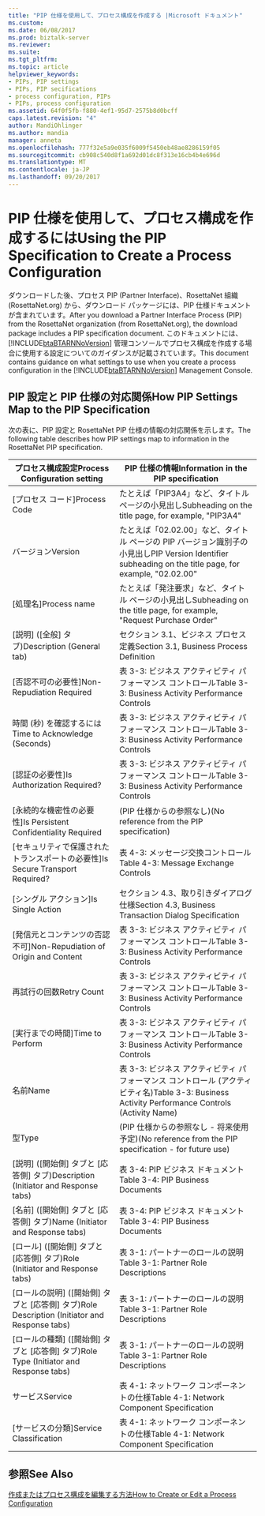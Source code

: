 ```yaml
---
title: "PIP 仕様を使用して、プロセス構成を作成する |Microsoft ドキュメント"
ms.custom: 
ms.date: 06/08/2017
ms.prod: biztalk-server
ms.reviewer: 
ms.suite: 
ms.tgt_pltfrm: 
ms.topic: article
helpviewer_keywords:
- PIPs, PIP settings
- PIPs, PIP secifications
- process configuration, PIPs
- PIPs, process configuration
ms.assetid: 64f0f5fb-f880-4ef1-95d7-2575b8d0bcff
caps.latest.revision: "4"
author: MandiOhlinger
ms.author: mandia
manager: anneta
ms.openlocfilehash: 777f32e5a9e035f6009f5450eb48ae8286159f05
ms.sourcegitcommit: cb908c540d8f1a692d01dc8f313e16cb4b4e696d
ms.translationtype: MT
ms.contentlocale: ja-JP
ms.lasthandoff: 09/20/2017
---
```

# <a name="using-the-pip-specification-to-create-a-process-configuration"></a><span data-ttu-id="21ce9-102">PIP 仕様を使用して、プロセス構成を作成するには</span><span class="sxs-lookup"><span data-stu-id="21ce9-102">Using the PIP Specification to Create a Process Configuration</span></span>
<span data-ttu-id="21ce9-103">ダウンロードした後、プロセス PIP (Partner Interface)、RosettaNet 組織 (RosettaNet.org) から、ダウンロード パッケージには、PIP 仕様ドキュメントが含まれています。</span><span class="sxs-lookup"><span data-stu-id="21ce9-103">After you download a Partner Interface Process (PIP) from the RosettaNet organization (from RosettaNet.org), the download package includes a PIP specification document.</span></span> <span data-ttu-id="21ce9-104">このドキュメントには、[!INCLUDE[btaBTARNNoVersion](../../includes/btabtarnnoversion-md.md)] 管理コンソールでプロセス構成を作成する場合に使用する設定についてのガイダンスが記載されています。</span><span class="sxs-lookup"><span data-stu-id="21ce9-104">This document contains guidance on what settings to use when you create a process configuration in the [!INCLUDE[btaBTARNNoVersion](../../includes/btabtarnnoversion-md.md)] Management Console.</span></span>  
  
## <a name="how-pip-settings-map-to-the-pip-specification"></a><span data-ttu-id="21ce9-105">PIP 設定と PIP 仕様の対応関係</span><span class="sxs-lookup"><span data-stu-id="21ce9-105">How PIP Settings Map to the PIP Specification</span></span>  
 <span data-ttu-id="21ce9-106">次の表に、PIP 設定と RosettaNet PIP 仕様の情報の対応関係を示します。</span><span class="sxs-lookup"><span data-stu-id="21ce9-106">The following table describes how PIP settings map to information in the RosettaNet PIP specification.</span></span>  
  
|<span data-ttu-id="21ce9-107">プロセス構成設定</span><span class="sxs-lookup"><span data-stu-id="21ce9-107">Process Configuration setting</span></span>|<span data-ttu-id="21ce9-108">PIP 仕様の情報</span><span class="sxs-lookup"><span data-stu-id="21ce9-108">Information in the PIP specification</span></span>|  
|-----------------------------------|------------------------------------------|  
|<span data-ttu-id="21ce9-109">[プロセス コード]</span><span class="sxs-lookup"><span data-stu-id="21ce9-109">Process Code</span></span>|<span data-ttu-id="21ce9-110">たとえば「PIP3A4」など、タイトル ページの小見出し</span><span class="sxs-lookup"><span data-stu-id="21ce9-110">Subheading on the title page, for example, "PIP3A4"</span></span>|  
|<span data-ttu-id="21ce9-111">バージョン</span><span class="sxs-lookup"><span data-stu-id="21ce9-111">Version</span></span>|<span data-ttu-id="21ce9-112">たとえば「02.02.00」など、タイトル ページの PIP バージョン識別子の小見出し</span><span class="sxs-lookup"><span data-stu-id="21ce9-112">PIP Version Identifier subheading on the title page, for example, "02.02.00"</span></span>|  
|<span data-ttu-id="21ce9-113">[処理名]</span><span class="sxs-lookup"><span data-stu-id="21ce9-113">Process name</span></span>|<span data-ttu-id="21ce9-114">たとえば「発注要求」など、タイトル ページの小見出し</span><span class="sxs-lookup"><span data-stu-id="21ce9-114">Subheading on the title page, for example, "Request Purchase Order"</span></span>|  
|<span data-ttu-id="21ce9-115">[説明] ([全般] タブ)</span><span class="sxs-lookup"><span data-stu-id="21ce9-115">Description (General tab)</span></span>|<span data-ttu-id="21ce9-116">セクション 3.1、ビジネス プロセス定義</span><span class="sxs-lookup"><span data-stu-id="21ce9-116">Section 3.1, Business Process Definition</span></span>|  
|<span data-ttu-id="21ce9-117">[否認不可の必要性]</span><span class="sxs-lookup"><span data-stu-id="21ce9-117">Non-Repudiation Required</span></span>|<span data-ttu-id="21ce9-118">表 3-3: ビジネス アクティビティ パフォーマンス コントロール</span><span class="sxs-lookup"><span data-stu-id="21ce9-118">Table 3-3: Business Activity Performance Controls</span></span>|  
|<span data-ttu-id="21ce9-119">時間 (秒) を確認するには</span><span class="sxs-lookup"><span data-stu-id="21ce9-119">Time to Acknowledge (Seconds)</span></span>|<span data-ttu-id="21ce9-120">表 3-3: ビジネス アクティビティ パフォーマンス コントロール</span><span class="sxs-lookup"><span data-stu-id="21ce9-120">Table 3-3: Business Activity Performance Controls</span></span>|  
|<span data-ttu-id="21ce9-121">[認証の必要性]</span><span class="sxs-lookup"><span data-stu-id="21ce9-121">Is Authorization Required?</span></span>|<span data-ttu-id="21ce9-122">表 3-3: ビジネス アクティビティ パフォーマンス コントロール</span><span class="sxs-lookup"><span data-stu-id="21ce9-122">Table 3-3: Business Activity Performance Controls</span></span>|  
|<span data-ttu-id="21ce9-123">[永続的な機密性の必要性]</span><span class="sxs-lookup"><span data-stu-id="21ce9-123">Is Persistent Confidentiality Required</span></span>|<span data-ttu-id="21ce9-124">(PIP 仕様からの参照なし)</span><span class="sxs-lookup"><span data-stu-id="21ce9-124">(No reference from the PIP specification)</span></span>|  
|<span data-ttu-id="21ce9-125">[セキュリティで保護されたトランスポートの必要性]</span><span class="sxs-lookup"><span data-stu-id="21ce9-125">Is Secure Transport Required?</span></span>|<span data-ttu-id="21ce9-126">表 4-3: メッセージ交換コントロール</span><span class="sxs-lookup"><span data-stu-id="21ce9-126">Table 4-3: Message Exchange Controls</span></span>|  
|<span data-ttu-id="21ce9-127">[シングル アクション]</span><span class="sxs-lookup"><span data-stu-id="21ce9-127">Is Single Action</span></span>|<span data-ttu-id="21ce9-128">セクション 4.3、取り引きダイアログ仕様</span><span class="sxs-lookup"><span data-stu-id="21ce9-128">Section 4.3, Business Transaction Dialog Specification</span></span>|  
|<span data-ttu-id="21ce9-129">[発信元とコンテンツの否認不可]</span><span class="sxs-lookup"><span data-stu-id="21ce9-129">Non-Repudiation of Origin and Content</span></span>|<span data-ttu-id="21ce9-130">表 3-3: ビジネス アクティビティ パフォーマンス コントロール</span><span class="sxs-lookup"><span data-stu-id="21ce9-130">Table 3-3: Business Activity Performance Controls</span></span>|  
|<span data-ttu-id="21ce9-131">再試行の回数</span><span class="sxs-lookup"><span data-stu-id="21ce9-131">Retry Count</span></span>|<span data-ttu-id="21ce9-132">表 3-3: ビジネス アクティビティ パフォーマンス コントロール</span><span class="sxs-lookup"><span data-stu-id="21ce9-132">Table 3-3: Business Activity Performance Controls</span></span>|  
|<span data-ttu-id="21ce9-133">[実行までの時間]</span><span class="sxs-lookup"><span data-stu-id="21ce9-133">Time to Perform</span></span>|<span data-ttu-id="21ce9-134">表 3-3: ビジネス アクティビティ パフォーマンス コントロール</span><span class="sxs-lookup"><span data-stu-id="21ce9-134">Table 3-3: Business Activity Performance Controls</span></span>|  
|<span data-ttu-id="21ce9-135">名前</span><span class="sxs-lookup"><span data-stu-id="21ce9-135">Name</span></span>|<span data-ttu-id="21ce9-136">表 3-3: ビジネス アクティビティ パフォーマンス コントロール (アクティビティ名)</span><span class="sxs-lookup"><span data-stu-id="21ce9-136">Table 3-3: Business Activity Performance Controls (Activity Name)</span></span>|  
|<span data-ttu-id="21ce9-137">型</span><span class="sxs-lookup"><span data-stu-id="21ce9-137">Type</span></span>|<span data-ttu-id="21ce9-138">(PIP 仕様からの参照なし - 将来使用予定)</span><span class="sxs-lookup"><span data-stu-id="21ce9-138">(No reference from the PIP specification - for future use)</span></span>|  
|<span data-ttu-id="21ce9-139">[説明] ([開始側] タブと [応答側] タブ)</span><span class="sxs-lookup"><span data-stu-id="21ce9-139">Description (Initiator and Response tabs)</span></span>|<span data-ttu-id="21ce9-140">表 3-4: PIP ビジネス ドキュメント</span><span class="sxs-lookup"><span data-stu-id="21ce9-140">Table 3-4: PIP Business Documents</span></span>|  
|<span data-ttu-id="21ce9-141">[名前] ([開始側] タブと [応答側] タブ)</span><span class="sxs-lookup"><span data-stu-id="21ce9-141">Name (Initiator and Response tabs)</span></span>|<span data-ttu-id="21ce9-142">表 3-4: PIP ビジネス ドキュメント</span><span class="sxs-lookup"><span data-stu-id="21ce9-142">Table 3-4: PIP Business Documents</span></span>|  
|<span data-ttu-id="21ce9-143">[ロール] ([開始側] タブと [応答側] タブ)</span><span class="sxs-lookup"><span data-stu-id="21ce9-143">Role (Initiator and Response tabs)</span></span>|<span data-ttu-id="21ce9-144">表 3-1: パートナーのロールの説明</span><span class="sxs-lookup"><span data-stu-id="21ce9-144">Table 3-1: Partner Role Descriptions</span></span>|  
|<span data-ttu-id="21ce9-145">[ロールの説明] ([開始側] タブと [応答側] タブ)</span><span class="sxs-lookup"><span data-stu-id="21ce9-145">Role Description (Initiator and Response tabs)</span></span>|<span data-ttu-id="21ce9-146">表 3-1: パートナーのロールの説明</span><span class="sxs-lookup"><span data-stu-id="21ce9-146">Table 3-1: Partner Role Descriptions</span></span>|  
|<span data-ttu-id="21ce9-147">[ロールの種類] ([開始側] タブと [応答側] タブ)</span><span class="sxs-lookup"><span data-stu-id="21ce9-147">Role Type (Initiator and Response tabs)</span></span>|<span data-ttu-id="21ce9-148">表 3-1: パートナーのロールの説明</span><span class="sxs-lookup"><span data-stu-id="21ce9-148">Table 3-1: Partner Role Descriptions</span></span>|  
|<span data-ttu-id="21ce9-149">サービス</span><span class="sxs-lookup"><span data-stu-id="21ce9-149">Service</span></span>|<span data-ttu-id="21ce9-150">表 4-1: ネットワーク コンポーネントの仕様</span><span class="sxs-lookup"><span data-stu-id="21ce9-150">Table 4-1: Network Component Specification</span></span>|  
|<span data-ttu-id="21ce9-151">[サービスの分類]</span><span class="sxs-lookup"><span data-stu-id="21ce9-151">Service Classification</span></span>|<span data-ttu-id="21ce9-152">表 4-1: ネットワーク コンポーネントの仕様</span><span class="sxs-lookup"><span data-stu-id="21ce9-152">Table 4-1: Network Component Specification</span></span>|  
  
## <a name="see-also"></a><span data-ttu-id="21ce9-153">参照</span><span class="sxs-lookup"><span data-stu-id="21ce9-153">See Also</span></span>  
 [<span data-ttu-id="21ce9-154">作成またはプロセス構成を編集する方法</span><span class="sxs-lookup"><span data-stu-id="21ce9-154">How to Create or Edit a Process Configuration</span></span>](../../adapters-and-accelerators/accelerator-rosettanet/how-to-create-or-edit-a-process-configuration.md)